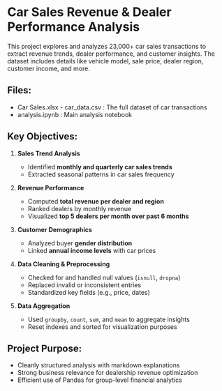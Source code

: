 Car Sales Revenue & Dealer Performance Analysis
===============================================

This project explores and analyzes 23,000+ car sales transactions to extract revenue trends, dealer performance, and customer insights. The dataset includes details like vehicle model, sale price, dealer region, customer income, and more.

Files:
------
- Car Sales.xlsx - car_data.csv : The full dataset of car transactions
- analysis.ipynb      : Main analysis notebook

Key Objectives:
---------------
1. **Sales Trend Analysis**
   - Identified **monthly and quarterly car sales trends**
   - Extracted seasonal patterns in car sales frequency

2. **Revenue Performance**
   - Computed **total revenue per dealer and region**
   - Ranked dealers by monthly revenue
   - Visualized **top 5 dealers per month over past 6 months**

3. **Customer Demographics**
   - Analyzed buyer **gender distribution**
   - Linked **annual income levels** with car prices

4. **Data Cleaning & Preprocessing**
   - Checked for and handled null values (`isnull`, `dropna`)
   - Replaced invalid or inconsistent entries
   - Standardized key fields (e.g., price, dates)

5. **Data Aggregation**
   - Used `groupby`, `count`, `sum`, and `mean` to aggregate insights
   - Reset indexes and sorted for visualization purposes


Project Purpose:
-------------------
- Cleanly structured analysis with markdown explanations
- Strong business relevance for dealership revenue optimization
- Efficient use of Pandas for group-level financial analytics




